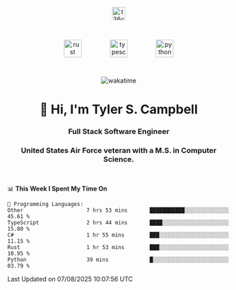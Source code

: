 <p align="center">
<a href="https://www.linkedin.com/in/t36campbell" target="blank"><img align="center" src="https://ik.imagekit.io/t36campbell/Portfolio/linkedin.png.original_m8bbGgPh6.png" alt="t36campbell" height="30" width="30" /></a>
</p>
<p align="center">
    <img src="https://rustacean.net/assets/rustacean-orig-noshadow.svg" alt="rust" width="40" height="40" style="margin: 6%;" />
    <img src="https://cdn.worldvectorlogo.com/logos/typescript.svg" alt="typescript" width="40" height="40" style="margin: 6%;" />
    <img src="https://cdn.worldvectorlogo.com/logos/python-5.svg" alt="python" width="40" height="40" style="margin: 6%;" />
</p>
<div align="center">
  
  ![wakatime](https://wakatime.com/badge/user/738aac7f-8868-4bc3-a1df-4c36703ee4b6.svg)
  
</div>

<h1 align="center">👋 Hi, I'm Tyler S. Campbell</h1>
<h3 align="center">Full Stack Software Engineer</h3>
<h3 align="center">United States Air Force veteran with a M.S. in Computer Science.</h3>
<br>

<!--START_SECTION:waka-->
📊 **This Week I Spent My Time On** 

```text
💬 Programming Languages: 
Other                    7 hrs 53 mins       ███████████░░░░░░░░░░░░░░   45.61 % 
TypeScript               2 hrs 44 mins       ████░░░░░░░░░░░░░░░░░░░░░   15.80 % 
C#                       1 hr 55 mins        ███░░░░░░░░░░░░░░░░░░░░░░   11.15 % 
Rust                     1 hr 53 mins        ███░░░░░░░░░░░░░░░░░░░░░░   10.95 % 
Python                   39 mins             █░░░░░░░░░░░░░░░░░░░░░░░░   03.79 % 
```


 Last Updated on 07/08/2025 10:07:56 UTC
<!--END_SECTION:waka-->

